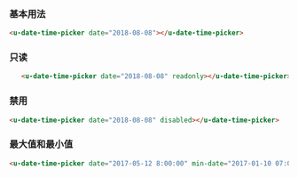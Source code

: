 ### 基本用法

``` html
<u-date-time-picker date="2018-08-08"></u-date-time-picker>
```

### 只读
``` html
   <u-date-time-picker date="2018-08-08" readonly></u-date-time-picker>
```

### 禁用
``` html
<u-date-time-picker date="2018-08-08" disabled></u-date-time-picker>
```

### 最大值和最小值
``` html
<u-date-time-picker date="2017-05-12 8:00:00" min-date="2017-01-10 07:00:00" max-date="2017-12-12 07:00:00"></u-date-time-picker>
```
